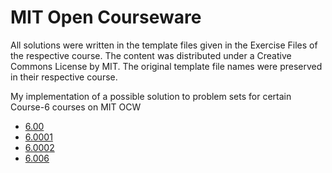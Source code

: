 # MIT Open Courseware

All solutions were written in the template files given in the Exercise Files of the respective course. The content was distributed under a Creative Commons License by MIT. The original template file names were preserved in their respective course. 

My implementation of a possible solution to problem sets for certain Course-6 courses on MIT OCW

- [6.00](https://ocw.mit.edu/courses/6-00-introduction-to-computer-science-and-programming-fall-2008/video_galleries/video-lectures/)
- [6.0001](https://ocw.mit.edu/courses/6-0001-introduction-to-computer-science-and-programming-in-python-fall-2016/video_galleries/lecture-videos/)
- [6.0002](https://ocw.mit.edu/courses/6-0002-introduction-to-computational-thinking-and-data-science-fall-2016/video_galleries/lecture-videos/)
- [6.006](https://ocw.mit.edu/courses/6-006-introduction-to-algorithms-spring-2020/)
